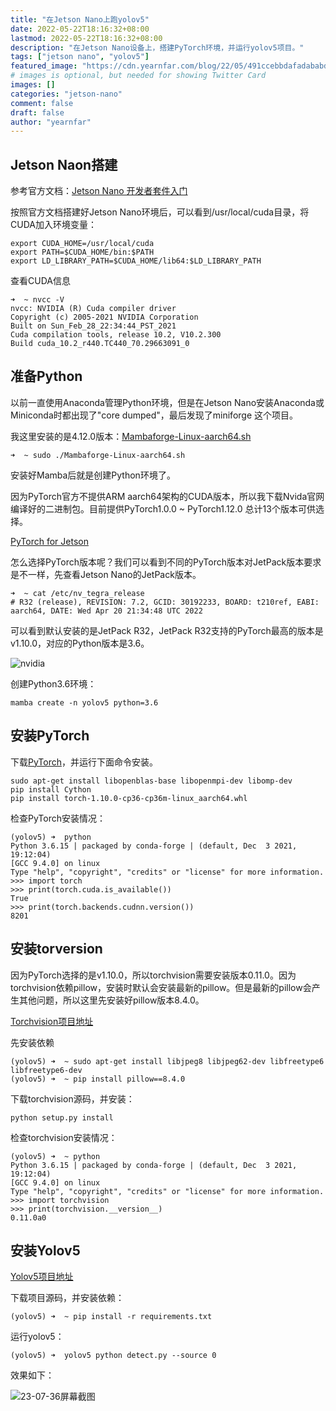 ```yaml
---
title: "在Jetson Nano上跑yolov5"
date: 2022-05-22T18:16:32+08:00
lastmod: 2022-05-22T18:16:32+08:00
description: "在Jetson Nano设备上，搭建PyTorch环境，并运行yolov5项目。"
tags: ["jetson nano", "yolov5"]
featured_image: "https://cdn.yearnfar.com/blog/22/05/491ccebbdafadababd79947566ffbb7b.jpg"
# images is optional, but needed for showing Twitter Card
images: []
categories: "jetson-nano"
comment: false
draft: false
author: "yearnfar"
---
```


## Jetson Naon搭建

参考官方文档：[Jetson Nano 开发者套件入门](https://developer.nvidia.com/zh-cn/embedded/learn/get-started-jetson-nano-devkit)

按照官方文档搭建好Jetson Nano环境后，可以看到/usr/local/cuda目录，将CUDA加入环境变量：

```shell
export CUDA_HOME=/usr/local/cuda
export PATH=$CUDA_HOME/bin:$PATH
export LD_LIBRARY_PATH=$CUDA_HOME/lib64:$LD_LIBRARY_PATH
```

查看CUDA信息

```shell
➜  ~ nvcc -V
nvcc: NVIDIA (R) Cuda compiler driver
Copyright (c) 2005-2021 NVIDIA Corporation
Built on Sun_Feb_28_22:34:44_PST_2021
Cuda compilation tools, release 10.2, V10.2.300
Build cuda_10.2_r440.TC440_70.29663091_0
```

## 准备Python

以前一直使用Anaconda管理Python环境，但是在Jetson Nano安装Anaconda或Miniconda时都出现了"core dumped"，最后发现了miniforge 这个项目。

我这里安装的是4.12.0版本：[Mambaforge-Linux-aarch64.sh](https://github.com/conda-forge/miniforge/releases/download/4.12.0-0/Mambaforge-4.12.0-0-Linux-aarch64.sh)

```shell
➜  ~ sudo ./Mambaforge-Linux-aarch64.sh
```

安装好Mamba后就是创建Python环境了。

因为PyTorch官方不提供ARM aarch64架构的CUDA版本，所以我下载Nvida官网编译好的二进制包。目前提供PyTorch1.0.0 ~ PyTorch1.12.0 总计13个版本可供选择。

[PyTorch for Jetson](https://forums.developer.nvidia.com/t/pytorch-for-jetson-version-1-11-now-available/72048)

怎么选择PyTorch版本呢？我们可以看到不同的PyTorch版本对JetPack版本要求是不一样，先查看Jetson Nano的JetPack版本。

````shell
➜  ~ cat /etc/nv_tegra_release
# R32 (release), REVISION: 7.2, GCID: 30192233, BOARD: t210ref, EABI: aarch64, DATE: Wed Apr 20 21:34:48 UTC 2022
````

可以看到默认安装的是JetPack R32，JetPack R32支持的PyTorch最高的版本是v1.10.0，对应的Python版本是3.6。

![nvidia](https://cdn.yearnfar.com/blog/22/05/f2797550a253297f6de428e927cd81ed.jpg)

创建Python3.6环境：

```shell
mamba create -n yolov5 python=3.6
```

## 安装PyTorch

下载[PyTorch](https://developer.nvidia.com/zh-cn/embedded/learn/get-started-jetson-nano-devkit)，并运行下面命令安装。

```shell
sudo apt-get install libopenblas-base libopenmpi-dev libomp-dev
pip install Cython
pip install torch-1.10.0-cp36-cp36m-linux_aarch64.whl
```

检查PyTorch安装情况：

```shell
(yolov5) ➜  python
Python 3.6.15 | packaged by conda-forge | (default, Dec  3 2021, 19:12:04)
[GCC 9.4.0] on linux
Type "help", "copyright", "credits" or "license" for more information.
>>> import torch
>>> print(torch.cuda.is_available())
True
>>> print(torch.backends.cudnn.version())
8201
```

## 安装torversion 

因为PyTorch选择的是v1.10.0，所以torchvision需要安装版本0.11.0。因为torchvision依赖pillow，安装时默认会安装最新的pillow。但是最新的pillow会产生其他问题，所以这里先安装好pillow版本8.4.0。

[Torchvision项目地址](https://github.com/pytorch/vision)

先安装依赖

```shell
(yolov5) ➜  ~ sudo apt-get install libjpeg8 libjpeg62-dev libfreetype6 libfreetype6-dev
(yolov5) ➜  ~ pip install pillow==8.4.0
```

下载torchvision源码，并安装：

```shell
python setup.py install
```

检查torchvision安装情况：

```shell
(yolov5) ➜  ~ python
Python 3.6.15 | packaged by conda-forge | (default, Dec  3 2021, 19:12:04)
[GCC 9.4.0] on linux
Type "help", "copyright", "credits" or "license" for more information.
>>> import torchvision
>>> print(torchvision.__version__)
0.11.0a0
```

## 安装Yolov5

[Yolov5项目地址](https://github.com/ultralytics/yolov5)

下载项目源码，并安装依赖：

```shell
(yolov5) ➜  ~ pip install -r requirements.txt
```

运行yolov5：

```
(yolov5) ➜  yolov5 python detect.py --source 0
```

效果如下：

![23-07-36屏幕截图](https://cdn.yearnfar.com/blog/22/05/7e866c29da33e98d7d2eeea6d25b3af6.png)







